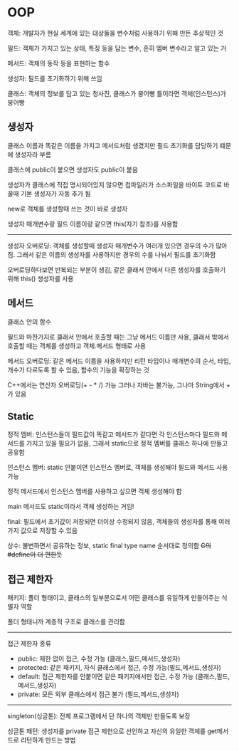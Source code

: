 # OOP
객체: 개발자가 현실 세계에 있는 대상들을 변수처럼 사용하기 위해 만든 추상적인 것

필드: 객체가 가지고 있는 상태, 특징 등을 담는 변수, 흔히 멤버 변수라고 알고 있는 거

메서드: 객체의 동작 등을 표현하는 함수

생성자: 필드를 초기화하기 위해 쓰임

클래스: 객체의 정보를 담고 있는 청사진, 클래스가 붕어빵 틀이라면 객체(인스턴스)가 붕어빵

## 생성자

클래스 이름과 똑같은 이름을 가지고 메서드처럼 생겼지만 필드 초기화를 담당하기 떄문에 생성자라 부름

클래스에 public이 붙으면 생성자도 public이 붙음

생성자가 클래스에 직접 명시되어있지 않으면 컴파일러가 소스파일을 바이트 코드로 바꿀때 기본 생성자가 자동 추가 됨

new로 객체를 생성할때 쓰는 것이 바로 생성자

생성자 매개변수랑 필드 이름이랑 같으면 this(자기 참조)를 사용함

---

생성자 오버로딩: 객체를 생성할때 생성자 매개변수가 여러개 있으면 경우의 수가 많아짐. 그래서 같은 이름의 생성자를 사용하지만 경우의 수를 나눠서 필드를 초기화함

오버로딩하다보면 반복되는 부분이 생김, 같은 클래서 안에서 다른 생성자를 호출하기 위해 this() 생성자를 사용

## 메서드

클래스 안의 함수

필드와 마찬가지로 클래서 안에서 호출할 때는 그냥 메서드 이름만 사용, 클래서 밖에서 호출할 때는 객체를 생성하고 객체.메서드 형태로 사용

메서드 오버로딩: 같은 메서드 이름을 사용하지만 리턴 타입이나 매개변수의 순서, 타입, 개수가 다르도록 할 수 있음, 함수의 기능을 확장하는 것

C++에서는 연산자 오버로딩(+ - * /) 가능 그러나 자바는 불가능, 그나마 String에서 + 가 있음

## Static

정적 멤버: 인스턴스들이 필드값이 똑같고 메서드가 같다면 각 인스턴스마다 필드와 메서드를 가지고 있을 필요가 없음, 그래서 static으로 정적 멤버를 클래스 하나에 만들고 공유함

인스턴스 멤버: static 안붙이면 인스턴스 멤버로, 객체를 생성해야 필드와 메서드 사용 가능

정적 메서드에서 인스턴스 멤버를 사용하고 싶으면 객체 생성해야 함

main 메서드도 static이라서 객체 생성하는 거임! 

final: 필드에서 초기값이 저장되면 더이상 수정되지 않음, 객체들의 생성자를 통해 여러가지 값으로 저장할 수 있음

상수: 불변하면서 공유하는 정보, static final type name 순서대로 정의함 ~~C의 #define이 더 편한듯~~

## 접근 제한자

패키지: 폴더 형태이고, 클래스의 일부분으로서 어떤 클래스를 유일하게 만들어주는 식별자 역할

폴더 형태니까 계층적 구조로 클래스를 관리함

---

접근 제한자 종류

- public: 제한 없이 접근, 수정 가능 (클래스,필드,메서드,생성자)
- protected: 같은 패키지, 자식 클래스에서 접근, 수정 가능(필드,메서드,생성자)
- default: 접근 제한자를 안붙이면 같은 패키지에서만 접근, 수정 가능 (클래스,필드,메서드,생성자)
- private: 모든 외부 클래스에서 접근 불가 (필드,메서드,생성자)

---

singleton(싱글톤): 전체 프로그램에서 단 하나의 객체만 만들도록 보장

싱글톤 패턴: 생성자를 private 접근 제헌으로 선언하고 자신의 유일한 객체를 get메서드로 리턴하게 만드는 방법
